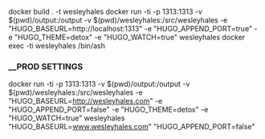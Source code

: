 docker build . -t wesleyhales
docker run -ti -p 1313:1313 -v $(pwd)/output:/output -v $(pwd)/wesleyhales:/src/wesleyhales -e "HUGO_BASEURL=http://localhost:1313" -e "HUGO_APPEND_PORT=true" -e "HUGO_THEME=detox" -e "HUGO_WATCH=true" wesleyhales
docker exec -ti wesleyhales /bin/ash

### __PROD SETTINGS
docker run -ti -p 1313:1313 -v $(pwd)/output:/output -v $(pwd)/wesleyhales:/src/wesleyhales -e "HUGO_BASEURL=http://wesleyhales.com" -e "HUGO_APPEND_PORT=false" -e "HUGO_THEME=detox" -e "HUGO_WATCH=true" wesleyhales
"HUGO_BASEURL=www.wesleyhales.com"
"HUGO_APPEND_PORT=false"